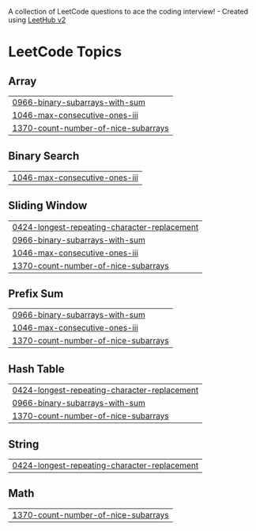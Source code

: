 A collection of LeetCode questions to ace the coding interview! - Created using [LeetHub v2](https://github.com/arunbhardwaj/LeetHub-2.0)
<!---LeetCode Topics Start-->
# LeetCode Topics
## Array
|  |
| ------- |
| [0966-binary-subarrays-with-sum](https://github.com/Dipak-8/DSA-SlidingWindow/tree/master/0966-binary-subarrays-with-sum) |
| [1046-max-consecutive-ones-iii](https://github.com/Dipak-8/DSA-SlidingWindow/tree/master/1046-max-consecutive-ones-iii) |
| [1370-count-number-of-nice-subarrays](https://github.com/Dipak-8/DSA-SlidingWindow/tree/master/1370-count-number-of-nice-subarrays) |
## Binary Search
|  |
| ------- |
| [1046-max-consecutive-ones-iii](https://github.com/Dipak-8/DSA-SlidingWindow/tree/master/1046-max-consecutive-ones-iii) |
## Sliding Window
|  |
| ------- |
| [0424-longest-repeating-character-replacement](https://github.com/Dipak-8/DSA-SlidingWindow/tree/master/0424-longest-repeating-character-replacement) |
| [0966-binary-subarrays-with-sum](https://github.com/Dipak-8/DSA-SlidingWindow/tree/master/0966-binary-subarrays-with-sum) |
| [1046-max-consecutive-ones-iii](https://github.com/Dipak-8/DSA-SlidingWindow/tree/master/1046-max-consecutive-ones-iii) |
| [1370-count-number-of-nice-subarrays](https://github.com/Dipak-8/DSA-SlidingWindow/tree/master/1370-count-number-of-nice-subarrays) |
## Prefix Sum
|  |
| ------- |
| [0966-binary-subarrays-with-sum](https://github.com/Dipak-8/DSA-SlidingWindow/tree/master/0966-binary-subarrays-with-sum) |
| [1046-max-consecutive-ones-iii](https://github.com/Dipak-8/DSA-SlidingWindow/tree/master/1046-max-consecutive-ones-iii) |
| [1370-count-number-of-nice-subarrays](https://github.com/Dipak-8/DSA-SlidingWindow/tree/master/1370-count-number-of-nice-subarrays) |
## Hash Table
|  |
| ------- |
| [0424-longest-repeating-character-replacement](https://github.com/Dipak-8/DSA-SlidingWindow/tree/master/0424-longest-repeating-character-replacement) |
| [0966-binary-subarrays-with-sum](https://github.com/Dipak-8/DSA-SlidingWindow/tree/master/0966-binary-subarrays-with-sum) |
| [1370-count-number-of-nice-subarrays](https://github.com/Dipak-8/DSA-SlidingWindow/tree/master/1370-count-number-of-nice-subarrays) |
## String
|  |
| ------- |
| [0424-longest-repeating-character-replacement](https://github.com/Dipak-8/DSA-SlidingWindow/tree/master/0424-longest-repeating-character-replacement) |
## Math
|  |
| ------- |
| [1370-count-number-of-nice-subarrays](https://github.com/Dipak-8/DSA-SlidingWindow/tree/master/1370-count-number-of-nice-subarrays) |
<!---LeetCode Topics End-->